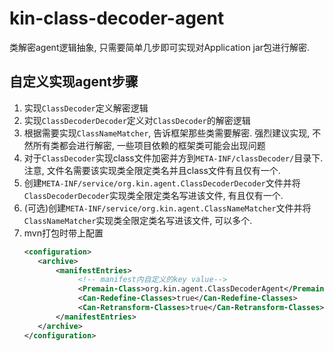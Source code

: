# kin-class-decoder-agent

类解密agent逻辑抽象, 只需要简单几步即可实现对Application jar包进行解密.

## 自定义实现agent步骤

1. 实现`ClassDecoder`定义解密逻辑
2. 实现`ClassDecoderDecoder`定义对`ClassDecoder`的解密逻辑
3. 根据需要实现`ClassNameMatcher`, 告诉框架那些类需要解密. 强烈建议实现, 不然所有类都会进行解密, 一些项目依赖的框架类可能会出现问题
4. 对于`ClassDecoder`实现class文件加密并方到`META-INF/classDecoder/`目录下. 注意, 文件名需要该实现类全限定类名并且class文件有且仅有一个.
5. 创建`META-INF/service/org.kin.agent.ClassDecoderDecoder`文件并将`ClassDecoderDecoder`实现类全限定类名写进该文件, 有且仅有一个.
6. (可选)创建`META-INF/service/org.kin.agent.ClassNameMatcher`文件并将`ClassNameMatcher`实现类全限定类名写进该文件, 可以多个.
7. mvn打包时带上配置
    ```xml
    <configuration>
       <archive>
           <manifestEntries>
                <!-- manifest内自定义的key value-->
                <Premain-Class>org.kin.agent.ClassDecoderAgent</Premain-Class>>
                <Can-Redefine-Classes>true</Can-Redefine-Classes>
                <Can-Retransform-Classes>true</Can-Retransform-Classes>
           </manifestEntries>
       </archive>
    </configuration>
    ```